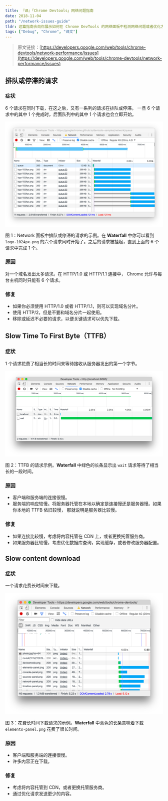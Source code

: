 ```yaml
---
title: 『译』「Chrome Devtools」网络问题指南
date: 2018-11-04
path: "/network-issues-guide"
tldr: 这篇指南会向你展示如何在 Chrome DevTools 的网络面板中检测网络问题或者优化方向。
tags: ["Debug", "Chrome", "译文"]
---
```


> 原文链接：[https://developers.google.com/web/tools/chrome-devtools/network-performance/issues](https://developers.google.com/web/tools/chrome-devtools/network-performance/issues)

## 排队或停滞的请求

### 症状

6 个请求在同时下载，在这之后，又有一系列的请求在排队或停滞。
一旦 6 个请求中的其中 1 个完成时，后面队列中的其中 1 个请求也会立即开始。

![排队或停滞的请求][stalled]

图 1：Network 面板中排队或停滞的请求的示例。在 **Waterfall** 中你可以看到
`logo-1024px.png` 的六个请求同时开始了。之后的请求被挂起，直到上面的 6 个请求中完成 1 个。

### 原因

对一个域名发出太多请求。在 HTTP/1.0 或 HTTP/1.1 连接中，
Chrome 允许与每台主机同时只能有 6 个请求。

### 修复

- 如果你必须使用 HTTP/1.0 或者 HTTP/1.1，则可以实现域名分片。
- 使用 HTTP/2，但是不要和域名分片一起使用。
- 移除或延迟不必要的请求，以便关键请求可以优先下载。

## Slow Time To First Byte（TTFB）

### 症状

1 个请求花费了相当长的时间来等待接收从服务器发出的第一个字节。

![ttfb][ttfb]

图 2：TTFB 的请求示例。**Waterfall** 中绿色的长条显示出 `wait` 请求等待了相当长的一段时间。

### 原因

- 客户端和服务端的连接很慢。
- 服务端的响应较慢。将服务器托管在本地以确定是连接慢还是服务器慢。如果你本地的 TTFB 依旧较慢，
那就说明是服务器比较慢。

### 修复

- 如果连接比较慢，考虑将内容托管在 CDN 上，或者更换托管服务商。
- 如果服务器比较慢，考虑优化数据库查询，实现缓存，或者修改服务器配置。

## Slow content download

### 症状

一个请求花费长时间来下载。

![slow-content-download][slowcontentdownload]

图 3：花费长时间下载请求的示例。**Waterfall** 中蓝色的长条意味着下载 `elements-panel.png`
花费了很长时间。

### 原因

- 客户端和服务端的连接很慢。
- 许多内容正在下载。

### 修复

- 考虑将内容托管到 CDN，或者更换托管服务商。
- 通过优化请求发送更少的内容。

[stalled]:https://raw.githubusercontent.com/coderfe/100-days-of-translate/master/network-issues-guide/stalled.png
[ttfb]:https://raw.githubusercontent.com/coderfe/100-days-of-translate/master/network-issues-guide/slow-ttfb.png
[slowcontentdownload]:https://raw.githubusercontent.com/coderfe/100-days-of-translate/master/network-issues-guide/slow-content-download.png
